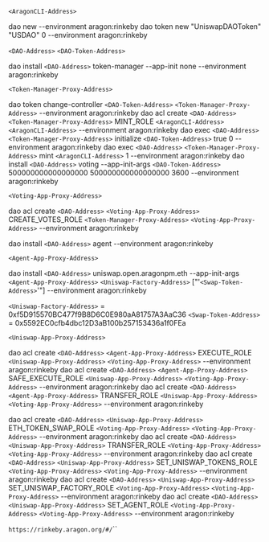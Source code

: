 `<AragonCLI-Address>`

dao new --environment aragon:rinkeby
dao token new "UniswapDAOToken" "USDAO" 0 --environment aragon:rinkeby

`<DAO-Address>`
`<DAO-Token-Address>`

dao install `<DAO-Address>` token-manager --app-init none --environment aragon:rinkeby

`<Token-Manager-Proxy-Address>`

dao token change-controller `<DAO-Token-Address>` `<Token-Manager-Proxy-Address>` --environment aragon:rinkeby
dao acl create `<DAO-Address>` `<Token-Manager-Proxy-Address>` MINT_ROLE `<AragonCLI-Address>` `<AragonCLI-Address>` --environment aragon:rinkeby
dao exec `<DAO-Address>` `<Token-Manager-Proxy-Address>` initialize `<DAO-Token-Address>` true 0 --environment aragon:rinkeby
dao exec `<DAO-Address>` `<Token-Manager-Proxy-Address>` mint `<AragonCLI-Address>` 1 --environment aragon:rinkeby
dao install `<DAO-Address>` voting --app-init-args `<DAO-Token-Address>` 500000000000000000 500000000000000000 3600 --environment aragon:rinkeby

`<Voting-App-Proxy-Address>`

dao acl create `<DAO-Address>` `<Voting-App-Proxy-Address>` CREATE_VOTES_ROLE `<Token-Manager-Proxy-Address>` `<Voting-App-Proxy-Address>` --environment aragon:rinkeby

dao install `<DAO-Address>` agent --environment aragon:rinkeby

`<Agent-App-Proxy-Address>`

dao install `<DAO-Address>` uniswap.open.aragonpm.eth --app-init-args `<Agent-App-Proxy-Address>` `<Uniswap-Factory-Address>` ["'`<Swap-Token-Address>`'"] --environment aragon:rinkeby

`<Uniswap-Factory-Address>` = 0xf5D915570BC477f9B8D6C0E980aA81757A3AaC36
`<Swap-Token-Address>` = 0x5592EC0cfb4dbc12D3aB100b257153436a1f0FEa

`<Uniswap-App-Proxy-Address>`

dao acl create `<DAO-Address>` `<Agent-App-Proxy-Address>` EXECUTE_ROLE `<Uniswap-App-Proxy-Address>` `<Voting-App-Proxy-Address>` --environment aragon:rinkeby
dao acl create `<DAO-Address>` `<Agent-App-Proxy-Address>` SAFE_EXECUTE_ROLE `<Uniswap-App-Proxy-Address>` `<Voting-App-Proxy-Address>` --environment aragon:rinkeby
dao acl create `<DAO-Address>` `<Agent-App-Proxy-Address>` TRANSFER_ROLE `<Uniswap-App-Proxy-Address>` `<Voting-App-Proxy-Address>` --environment aragon:rinkeby

dao acl create `<DAO-Address>` `<Uniswap-App-Proxy-Address>` ETH_TOKEN_SWAP_ROLE `<Voting-App-Proxy-Address>` `<Voting-App-Proxy-Address>` --environment aragon:rinkeby
dao acl create `<DAO-Address>` `<Uniswap-App-Proxy-Address>` TRANSFER_ROLE `<Voting-App-Proxy-Address>` `<Voting-App-Proxy-Address>` --environment aragon:rinkeby
dao acl create `<DAO-Address>` `<Uniswap-App-Proxy-Address>` SET_UNISWAP_TOKENS_ROLE `<Voting-App-Proxy-Address>` `<Voting-App-Proxy-Address>` --environment aragon:rinkeby
dao acl create `<DAO-Address>` `<Uniswap-App-Proxy-Address>` SET_UNISWAP_FACTORY_ROLE `<Voting-App-Proxy-Address>` `<Voting-App-Proxy-Address>` --environment aragon:rinkeby
dao acl create `<DAO-Address>` `<Uniswap-App-Proxy-Address>` SET_AGENT_ROLE `<Voting-App-Proxy-Address>` `<Voting-App-Proxy-Address>` --environment aragon:rinkeby

`https://rinkeby.aragon.org/#/`<DAO-Address>``
